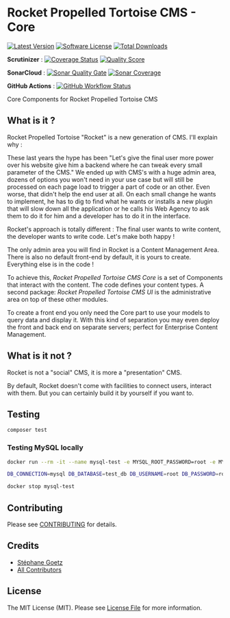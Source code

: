 # Rocket Propelled Tortoise CMS - Core

[![Latest Version](https://img.shields.io/github/release/RocketPropelledTortoise/Core.svg?style=flat-square)](https://github.com/RocketPropelledTortoise/Core/releases)
[![Software License](https://img.shields.io/badge/license-MIT-brightgreen.svg?style=flat-square)](https://github.com/RocketPropelledTortoise/Core/blob/master/LICENSE.md)
[![Total Downloads](https://img.shields.io/packagist/dt/rocket/core.svg?style=flat-square)](https://packagist.org/packages/rocket/core)

__Scrutinizer__ : [![Coverage Status](https://img.shields.io/scrutinizer/coverage/g/RocketPropelledTortoise/Core.svg?style=flat-square)](https://scrutinizer-ci.com/g/RocketPropelledTortoise/Core/code-structure)
[![Quality Score](https://img.shields.io/scrutinizer/g/RocketPropelledTortoise/Core.svg?style=flat-square)](https://scrutinizer-ci.com/g/RocketPropelledTortoise/Core)

__SonarCloud__ : [![Sonar Quality Gate](https://img.shields.io/sonar/alert_status/RocketPropelledTortoise_Core?server=https%3A%2F%2Fsonarcloud.io&style=flat-square)](https://sonarcloud.io/dashboard?id=RocketPropelledTortoise_Core)
[![Sonar Coverage](https://img.shields.io/sonar/coverage/RocketPropelledTortoise_Core?server=https%3A%2F%2Fsonarcloud.io&style=flat-square)](https://sonarcloud.io/dashboard?id=RocketPropelledTortoise_Core)

__GitHub Actions__ : [![GitHub Workflow Status](https://img.shields.io/github/workflow/status/RocketPropelledTortoise/Core/PHP%20Composer?style=flat-square)](https://github.com/RocketPropelledTortoise/Core/actions)

Core Components for Rocket Propelled Tortoise CMS

## What is it ?

Rocket Propelled Tortoise "Rocket" is a new generation of CMS. I'll explain why :

These last years the hype has been "Let's give the final user more power over his website give him a backend where he can tweak every small parameter of the CMS."
We ended up with CMS's with a huge admin area, dozens of options you won't need in your use case but will still be processed on each page load to trigger a part of code or an other.
Even worse, that didn't help the end user at all. On each small change he wants to implement, he has to dig to find what he wants or installs a new plugin that will slow down all the application or he calls his Web Agency to ask them to do it for him and a developer has to do it in the interface.

Rocket's approach is totally different : The final user wants to write content, the developer wants to write code.
Let's make both happy !

The only admin area you will find in Rocket is a Content Management Area. There is also no default front-end by default, it is yours to create.
Everything else is in the code !

To achieve this, _Rocket Propelled Tortoise CMS Core_ is a set of Components that interact with the content. The code defines your content types.
A second package: _Rocket Propelled Tortoise CMS UI_ is the administrative area on top of these other modules.

To create a front end you only need the Core part to use your models to query data and display it. With this kind of separation you may even deploy the front and back end on separate servers; perfect for Enterprise Content Management.

## What is it not ?

Rocket is not a "social" CMS, it is more a "presentation" CMS.

By default, Rocket doesn't come with facilities to connect users, interact with them. But you can certainly build it by yourself if you want to.

## Testing

``` bash
composer test
```

### Testing MySQL locally

```bash
docker run --rm -it --name mysql-test -e MYSQL_ROOT_PASSWORD=root -e MYSQL_DATABASE=test_db -p 3307:3306 mysql:5.7

DB_CONNECTION=mysql DB_DATABASE=test_db DB_USERNAME=root DB_PASSWORD=root DB_PORT=3307 composer test

docker stop mysql-test
```

## Contributing

Please see [CONTRIBUTING](https://github.com/RocketPropelledTortoise/Core/blob/master/CONTRIBUTING.md) for details.

## Credits

- [Stéphane Goetz](https://github.com/onigoetz)
- [All Contributors](https://github.com/RocketPropelledTortoise/Core/contributors)

## License

The MIT License (MIT). Please see [License File](https://github.com/RocketPropelledTortoise/Core/blob/master/LICENCE.md) for more information.
